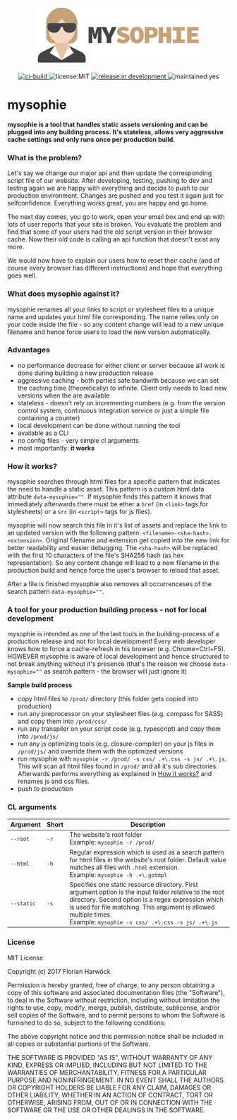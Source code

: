 <p align="center">
  <img src="mysophie-label-small.jpg" height="130px" alt="mysophie-label">
  <br>
  <br>
  <a href="https://travis-ci.org/harwoeck/mysophie">
    <img src="https://travis-ci.org/harwoeck/mysophie.svg?branch=master" alt="ci-build">
  </a>
  <img src="https://img.shields.io/badge/license-MIT%20license-blue.svg" alt="license:MIT">
  <a href="https://github.com/harwoeck/mysophie/releases">
    <img src="https://img.shields.io/badge/current%20release-in%20development-orange.svg" alt="release:in development">
  </a>
  <img src="https://img.shields.io/badge/maintained%3F-yes-orange.svg" alt="maintained:yes">
</p>

# mysophie
**mysophie is a tool that handles static assets versioning and can be plugged into any building process. It's stateless, allows very aggressive cache settings and only runs once per production build.**

### What is the problem?
Let's say we change our major api and then update the corresponding script file of our website. After developing, testing, pushing to dev and testing again we are happy with everything and decide to push to our production environment. Changes are pushed and you test it again just for selfconfidence. Everything works great, you are happy and go home.

The next day comes, you go to work, open your email box and end up with lots of user reports that your site is broken. You evaluate the problem and find that some of your users had the old script version in their browser cache. Now their old code is calling an api function that doesn't exist any more.

We would now have to explain our users how to reset their cache (and of course every browser has different instructions) and hope that everything goes well.

### What does mysophie against it?
mysophie renames all your links to script or stylesheet files to a unique name and updates your html file corresponding. The name relies only on your code inside the file - so any content change will lead to a new unique filename and hence force users to load the new version automatically.

### Advantages
- no performance decrease for either client or server because all work is done during building a new production release
- aggressive caching - both parties safe bandwith because we can set the caching time (theoretically) to infinite. Client only needs to load new versions when the are available 
- stateless - doesn't rely on incrementing numbers (e.g. from the version control system, continuous integration service or just a simple file containing a counter)
- local development can be done without running the tool
- available as a CLI
- no config files - very simple cl arguments
- most importantly: **it works**

### How it works?
mysophie searches through html files for a specific pattern that indicates the need to handle a static asset. This pattern is a custom html data attribute `data-mysophie=""`. If mysophie finds this pattern it knows that immediately afterwards there must be ether a `href` (in `<link>` tags for stylesheets) or a `src` (in `<script>` tags for js files).

mysophie will now search this file in it's list of assets and replace the link to an updated version with the following pattern: `<filename>-<sha-hash>.<extension>`. Original filename and extension get copied into the new link for better readability and easier debugging. The `<sha-hash>` will be replaced with the first 10 characters of the file's SHA256 hash (as hex representation). So any content change will lead to a new filename in the production build and hence force the user's browser to reload that asset.

After a file is finished mysophie also removes all occurrenceses of the search pattern `data-mysophie=""`.

### A tool for your production building process - not for local development
mysophie is intended as one of the last tools in the building-process of a production release and not for local development! Every web developer knows how to force a cache-refresh in his browser (e.g. Chrome=Ctrl+F5). HOWEVER mysophie is aware of local development and hence structured to not break anything without it's presence (that's the reason we choose `data-mysophie=""` as search pattern - the browser will just ignore it)

**Sample build process**

- copy html files to `/prod/` directory (this folder gets copied into production)
- run any preprocessor on your stylesheet files (e.g. compass for SASS) and copy them into `/prod/css/`
- run any transpiler on your script code (e.g. typescript) and copy them into `/prod/js/`
- run any js optimizing tools (e.g. closure-compiler) on your js files in `/prod/js/` and override them with the optimized versions
- run mysophie with `mysophie -r /prod/ -s css/ .+\.css -s js/ .+\.js`. This will scan all html files found in `/prod/` and all it's sub directories. Afterwards performs everything as explained in [How it works?](#how-it-works) and renames js and css files.
- push to production

### CL arguments
Argument | Short | Description
-------- | ----- | -----------
`--root` | `-r` | The website's root folder<br>Example: `mysophie -r /prod/`
`--html` | `-h` | Regular expression which is used as a search pattern for html files in the website's root folder. Default value matches all files with `.html` extension.<br>Example: `mysophie -h .+\.gotmpl`
`--static` | `-s` | Specifies one static resource directory. First argument option is the input folder relative to the root directory. Second option is a regex expression which is used for file matching. This argument is allowed multiple times.<br>Example: `mysophie -s css/ .+\.css -s js/ .+\.js`

### License
MIT License

Copyright (c) 2017 Florian Harwöck

Permission is hereby granted, free of charge, to any person obtaining a copy
of this software and associated documentation files (the "Software"), to deal
in the Software without restriction, including without limitation the rights
to use, copy, modify, merge, publish, distribute, sublicense, and/or sell
copies of the Software, and to permit persons to whom the Software is
furnished to do so, subject to the following conditions:

The above copyright notice and this permission notice shall be included in all
copies or substantial portions of the Software.

THE SOFTWARE IS PROVIDED "AS IS", WITHOUT WARRANTY OF ANY KIND, EXPRESS OR
IMPLIED, INCLUDING BUT NOT LIMITED TO THE WARRANTIES OF MERCHANTABILITY,
FITNESS FOR A PARTICULAR PURPOSE AND NONINFRINGEMENT. IN NO EVENT SHALL THE
AUTHORS OR COPYRIGHT HOLDERS BE LIABLE FOR ANY CLAIM, DAMAGES OR OTHER
LIABILITY, WHETHER IN AN ACTION OF CONTRACT, TORT OR OTHERWISE, ARISING FROM,
OUT OF OR IN CONNECTION WITH THE SOFTWARE OR THE USE OR OTHER DEALINGS IN THE
SOFTWARE.

